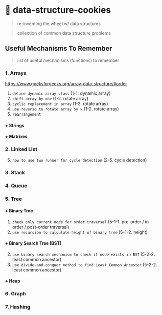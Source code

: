 # :cookie: data-structure-cookies
> re-inventing the wheel w/ data structures

> collection of common data structure problems

## Useful Mechanisms To Remember
> list of useful mechanisms (functions) to remember

### 1. Arrays
https://www.geeksforgeeks.org/array-data-structure/#order
1. `define dynamic array class` (1-1. dynamic array)
2. `shift array by one` (1-2. rotate array)
3. `cyclic replacement in array` (1-2. rotate array)
4. `use reverse to rotate array by k` (1-2. rotate array)
5. `rearrangement`

#### + Strings

#### + Matrixes

### 2. Linked List
5. `how to use two runner for cycle detection` (2-5. cycle detection)

### 3. Stack

### 4. Queue

### 5. Tree

#### + Binary Tree
1. `check only current node for order traversal` (5-1-1. pre-order / in-order / post-order traversal)
2. `use recursion to calculate height of binary tree` (5-1-2. height)

#### + Binary Search Tree (BST)
2. `use binary search mechanism to check if node exists in BST` (5-2-2. least common ancestor)
3. `use divide-and-conquer method to find Least Common Ancestor` (5-2-2. least common ancestor)

#### + Heap

### 6. Graph

### 7. Hashing



